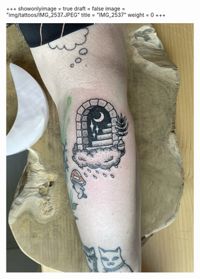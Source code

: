 +++
showonlyimage = true
draft = false
image = "img/tattoos/IMG_2537.JPEG"
title = "IMG_2537"
weight = 0
+++

![image](/img/tattoos/IMG_2537.JPEG)
